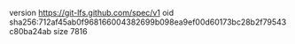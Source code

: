 version https://git-lfs.github.com/spec/v1
oid sha256:712af45ab0f968166004382699b098ea9ef00d60173bc28b2f79543c80ba24ab
size 7816
